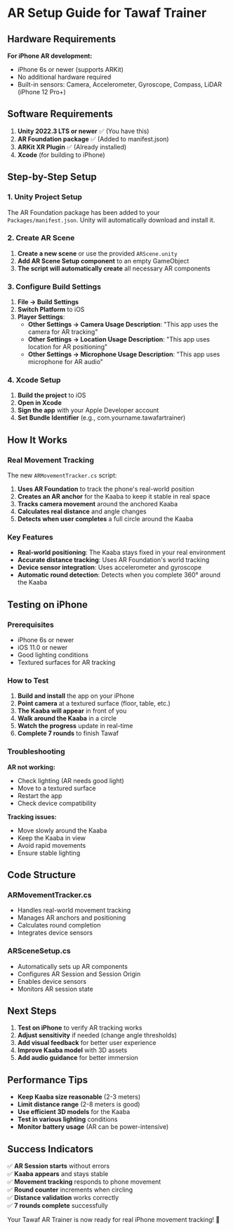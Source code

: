 # AR Setup Guide for Tawaf Trainer

## Hardware Requirements

**For iPhone AR development:**
- iPhone 6s or newer (supports ARKit)
- No additional hardware required
- Built-in sensors: Camera, Accelerometer, Gyroscope, Compass, LiDAR (iPhone 12 Pro+)

## Software Requirements

1. **Unity 2022.3 LTS or newer** ✅ (You have this)
2. **AR Foundation package** ✅ (Added to manifest.json)
3. **ARKit XR Plugin** ✅ (Already installed)
4. **Xcode** (for building to iPhone)

## Step-by-Step Setup

### 1. Unity Project Setup

The AR Foundation package has been added to your `Packages/manifest.json`. Unity will automatically download and install it.

### 2. Create AR Scene

1. **Create a new scene** or use the provided `ARScene.unity`
2. **Add AR Scene Setup component** to an empty GameObject
3. **The script will automatically create** all necessary AR components

### 3. Configure Build Settings

1. **File → Build Settings**
2. **Switch Platform** to iOS
3. **Player Settings**:
   - **Other Settings → Camera Usage Description**: "This app uses the camera for AR tracking"
   - **Other Settings → Location Usage Description**: "This app uses location for AR positioning"
   - **Other Settings → Microphone Usage Description**: "This app uses microphone for AR audio"

### 4. Xcode Setup

1. **Build the project** to iOS
2. **Open in Xcode**
3. **Sign the app** with your Apple Developer account
4. **Set Bundle Identifier** (e.g., com.yourname.tawafartrainer)

## How It Works

### Real Movement Tracking

The new `ARMovementTracker.cs` script:

1. **Uses AR Foundation** to track the phone's real-world position
2. **Creates an AR anchor** for the Kaaba to keep it stable in real space
3. **Tracks camera movement** around the anchored Kaaba
4. **Calculates real distance** and angle changes
5. **Detects when user completes** a full circle around the Kaaba

### Key Features

- **Real-world positioning**: The Kaaba stays fixed in your real environment
- **Accurate distance tracking**: Uses AR Foundation's world tracking
- **Device sensor integration**: Uses accelerometer and gyroscope
- **Automatic round detection**: Detects when you complete 360° around the Kaaba

## Testing on iPhone

### Prerequisites
- iPhone 6s or newer
- iOS 11.0 or newer
- Good lighting conditions
- Textured surfaces for AR tracking

### How to Test

1. **Build and install** the app on your iPhone
2. **Point camera** at a textured surface (floor, table, etc.)
3. **The Kaaba will appear** in front of you
4. **Walk around the Kaaba** in a circle
5. **Watch the progress** update in real-time
6. **Complete 7 rounds** to finish Tawaf

### Troubleshooting

**AR not working:**
- Check lighting (AR needs good light)
- Move to a textured surface
- Restart the app
- Check device compatibility

**Tracking issues:**
- Move slowly around the Kaaba
- Keep the Kaaba in view
- Avoid rapid movements
- Ensure stable lighting

## Code Structure

### ARMovementTracker.cs
- Handles real-world movement tracking
- Manages AR anchors and positioning
- Calculates round completion
- Integrates device sensors

### ARSceneSetup.cs
- Automatically sets up AR components
- Configures AR Session and Session Origin
- Enables device sensors
- Monitors AR session state

## Next Steps

1. **Test on iPhone** to verify AR tracking works
2. **Adjust sensitivity** if needed (change angle thresholds)
3. **Add visual feedback** for better user experience
4. **Improve Kaaba model** with 3D assets
5. **Add audio guidance** for better immersion

## Performance Tips

- **Keep Kaaba size reasonable** (2-3 meters)
- **Limit distance range** (2-8 meters is good)
- **Use efficient 3D models** for the Kaaba
- **Test in various lighting** conditions
- **Monitor battery usage** (AR can be power-intensive)

## Success Indicators

✅ **AR Session starts** without errors  
✅ **Kaaba appears** and stays stable  
✅ **Movement tracking** responds to phone movement  
✅ **Round counter** increments when circling  
✅ **Distance validation** works correctly  
✅ **7 rounds complete** successfully  

Your Tawaf AR Trainer is now ready for real iPhone movement tracking! 🎉 